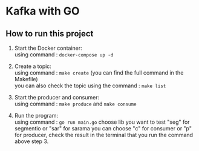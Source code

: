 # Kafka with GO

## How to run this project

1. Start the Docker container:  
using command : `docker-compose up -d`

2. Create a topic:  
using command : `make create` (you can find the full command in the Makefile)  
you can also check the topic using the command : `make list`

3. Start the producer and consumer:  
using command : `make produce` and `make consume`

4. Run the program:  
using command : `go run main.go`
choose lib you want to test "seg" for segmentio or "sar" for sarama
you can choose "c" for consumer or "p" for producer, check the result in the terminal that you run the command above step 3.

